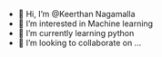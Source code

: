 - 👋 Hi, I’m @Keerthan Nagamalla
- 👀 I’m interested in Machine learning
- 🌱 I’m currently learning python
- 💞️ I’m looking to collaborate on ...

<!---
Keerthan-26/Keerthan-26 is a ✨ special ✨ repository because its `README.md` (this file) appears on your GitHub profile.
You can click the Preview link to take a look at your changes.
--->

